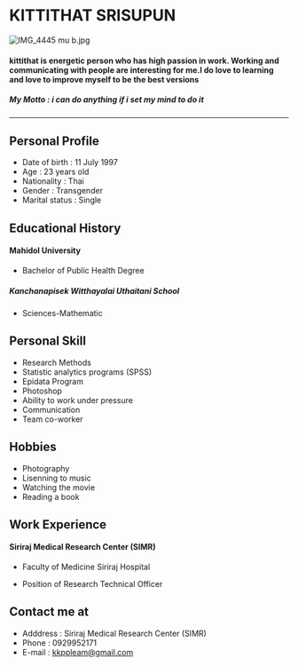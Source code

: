 
# **KITTITHAT SRISUPUN**
![IMG_4445 mu b.jpg](https://github.com/kittithat-1997/MyResume/tree/main/image)
#### kittithat is energetic person who has high passion in work. Working and communicating with people are interesting for me.I do love to learning and love to improve myself to be the best versions

##### **_My Motto : i can do anything if i set my mind to do it_**

***
## **Personal Profile**
* Date of birth : 11 July 1997
* Age : 23 years old
* Nationality  : Thai
* Gender : Transgender
* Marital status : Single

## **Educational History**
#### Mahidol University
* Bachelor of Public Health Degree 

##### Kanchanapisek Witthayalai Uthaitani School
* Sciences-Mathematic 

## **Personal Skill**
* Research Methods
* Statistic analytics programs (SPSS)
* Epidata Program
* Photoshop
* Ability to work under pressure
* Communication
* Team co-worker

## **Hobbies**
* Photography
* Lisenning to music
* Watching the movie
* Reading a book

## **Work Experience**
#### Siriraj Medical Research Center (SIMR)
- Faculty of Medicine Siriraj Hospital 
* Position of Research Technical Officer

## **Contact me at**
* Adddress : Siriraj Medical Research Center (SIMR)
* Phone : 0929952171
* E-mail : kkppleam@gmail.com
